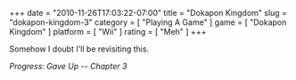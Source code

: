 +++
date = "2010-11-26T17:03:22-07:00"
title = "Dokapon Kingdom"
slug = "dokapon-kingdom-3"
category = [ "Playing A Game" ]
game = [ "Dokapon Kingdom" ]
platform = [ "Wii" ]
rating = [ "Meh" ]
+++

Somehow I doubt I'll be revisiting this.

<i>Progress: Gave Up -- Chapter 3</i>